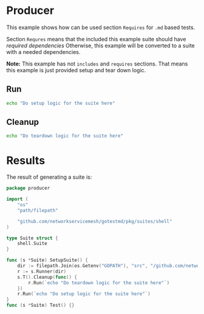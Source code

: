 # Producer

This example shows how can be used section `Requires` for `.md` based tests.

Section `Requres` means that the included this example suite should have _required dependencies_ Otherwise, this example will be converted to a suite with a needed dependencies.

**Note:** This example has not `includes` and `requires` sections. That means this example is just provided setup and tear down logic. 
## Run

```bash
echo "Do setup logic for the suite here"
```


## Cleanup
```bash
echo "Do teardown logic for the suite here"
```

# Results

The result of generating a suite is:
```go
package producer

import (
	"os"
	"path/filepath"

	"github.com/networkservicemesh/gotestmd/pkg/suites/shell"
)

type Suite struct {
	shell.Suite
}

func (s *Suite) SetupSuite() {
	dir := filepath.Join(os.Getenv("GOPATH"), "src", "/github.com/networkservicemesh/gotestmd/examples/Producer")
	r := s.Runner(dir)
	s.T().Cleanup(func() {
		r.Run(`echo "Do teardown logic for the suite here"`)
	})
	r.Run(`echo "Do setup logic for the suite here"`)
}
func (s *Suite) Test() {}
```